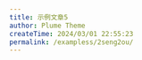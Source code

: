 ```yaml
---
title: 示例文章5
author: Plume Theme
createTime: 2024/03/01 22:55:23
permalink: /exampless/2seng2ou/
---
```

